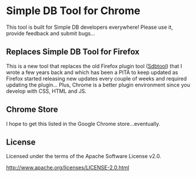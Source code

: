 # Simple DB Tool for Chrome

This tool is built for Simple DB developers everywhere!  Please use it, provide feedback and submit bugs...

## Replaces Simple DB Tool for Firefox
This is a new tool that replaces the old Firefox plugin tool ([Sdbtool](https://github.com/floodfx/sdbtool)) that I wrote a few years back and which has been a PITA to keep updated as Firefox started releasing new updates every couple of weeks and required updating the plugin...  Plus, Chrome is a better plugin environment since you develop with CSS, HTML and JS.

## Chrome Store
I hope to get this listed in the Google Chrome store...eventually.  

##  License
Licensed under the terms of the Apache Software License v2.0. 

http://www.apache.org/licenses/LICENSE-2.0.html
